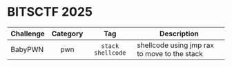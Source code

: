 # BITSCTF 2025

| Challenge | Category | Tag | Description | 
| --- | :---: | :---: | --- |
| BabyPWN | pwn | `stack` `shellcode` | shellcode using jmp rax to move to the stack |